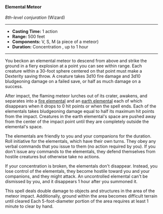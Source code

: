 #### Elemental Meteor
*8th-level conjuration* (Wizard)
___
- **Casting Time:** 1 action 
- **Range:** 500 feet 
- **Components:** V, S, M (a piece of a meteor) 
- **Duration:** Concentration , up to 1 hour 
---
You beckon an elemental meteor to descend from above and strike the ground in a fiery explosion at a point you can see within range. Each creature within a 30-foot sphere centered on that point must make a Dexterity saving throw. A creature takes 3d10 fire damage and 3d10 bludgeoning damage on a failed save, or half as much damage on a success.

After impact, the flaming meteor lurches out of its crater, awakens, and separates into a [fire elemental](../../Creatures/Extraplanar/Elementals.md#fire-elemental) and an [earth elemental](../../Creatures/Extraplanar/Elementals.md#earth-elemental) each of which disappears when it drops to 0 hit points or when the spell ends. Each of the elementals takes bludgeoning damage equal to half its maximum hit points from the impact. Creatures in the earth elemental's space are pushed away from the cen­ter of the impact point until they are completely outside the elemental's space.

The elementals are friendly to you and your compan­ions for the duration. Roll initiative for the elementals, which have their own turns. They obey any verbal com­mands that you issue to them (no action required by 
you). If you don't issue any commands to the elementals, they defend themselves from hostile creatures but otherwise take no actions.

If your concentration is broken, the elementals don't disappear. Instead, you lose control of the elementals, they become hostile toward you and your companions, and they might attack. An uncontrolled elemental can't be dismissed by you, and it disappears 1 hour after you summoned it.

This spell deals double damage to objects and structures in the area of the meteor impact. Additionally, ground within the area becomes difficult terrain until cleared Each 5-foot-diameter portion of the area requires at least 1 minute to clear by hand.
